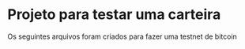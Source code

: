# Projeto para testar uma carteira
Os seguintes arquivos foram criados para fazer uma testnet de bitcoin
